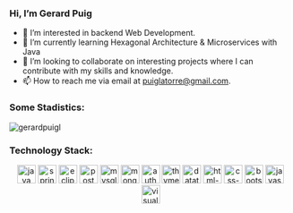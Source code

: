 ### Hi, I’m Gerard Puig
- 👀 I’m interested in backend Web Development.
- 🌱 I’m currently learning Hexagonal Architecture & Microservices with Java
- 💞️ I’m looking to collaborate on interesting projects where I can contribute with my skills and knowledge.
- 📫 How to reach me via email at puiglatorre@gmail.com.


### Some Stadistics:

<p align="left" >
  <img  src="https://github-readme-stats.vercel.app/api/top-langs?username=gerardpuigl&show_icons=true&locale=en&layout=compact" alt="gerardpuigl" />
  <!--img  src="https://github-readme-stats.vercel.app/api?username=gerardpuigl&show_icons=true&locale=en" alt="gerardpuigl" /-->
</p>

### Technology Stack:
<p align="center">
  <img src="https://github.com/GerardPuigl/TechnologyStackIcons/blob/main/Logos/java.svg" alt="java" title="java" height="33px"/>
  <img src="https://github.com/GerardPuigl/TechnologyStackIcons/blob/main/Logos/spring-long.svg" alt="spring" title="spring" height="33px"/>
  <img src="https://github.com/GerardPuigl/TechnologyStackIcons/blob/main/Logos/eclipse.svg" alt="eclipse" title="eclipse" height="33px"/> 
  <img src="https://github.com/GerardPuigl/TechnologyStackIcons/blob/main/Logos/postman.svg" alt="postman" title="postman" height="33px"/>
  <img src="https://github.com/GerardPuigl/TechnologyStackIcons/blob/main/Logos/mysql.svg" alt="mysql" title="mysql" height="33px"/>
  <img src="https://github.com/GerardPuigl/TechnologyStackIcons/blob/main/Logos/mongodb.svg" alt="mongodb" title="mongodb" height="33px"/>
  <img src="https://github.com/GerardPuigl/TechnologyStackIcons/blob/main/Logos/auth0.svg" alt="auth0" title="auth0" height="33px"/>
  <img src="https://github.com/GerardPuigl/TechnologyStackIcons/blob/main/Logos/thymeleaf.png" alt="thymeleaf" title="thymeleaf" height="33px"/>
  <img src="https://github.com/GerardPuigl/TechnologyStackIcons/blob/main/Logos/datatables.png" alt="datatables" title="datatables" height="33px"/>
  <img src="https://github.com/GerardPuigl/TechnologyStackIcons/blob/main/Logos/html-5.svg" alt="html-5" title="html-5" height="33px"/>
  <img src="https://github.com/GerardPuigl/TechnologyStackIcons/blob/main/Logos/css-3.svg" alt="css-3" title="css-3" height="33px"/>
  <img src="https://github.com/GerardPuigl/TechnologyStackIcons/blob/main/Logos/bootstrap.svg" alt="bootstrap" title="bootstrap" height="33px"/>
  <img src="https://github.com/GerardPuigl/TechnologyStackIcons/blob/main/Logos/javascript.svg" alt="javascript" title="javascript" height="33px"/>
  <img src="https://github.com/GerardPuigl/TechnologyStackIcons/blob/main/Logos/visual-studio-code.svg" alt="visual-studio-code" title="visual-studio-code" height="33px"/>

 
